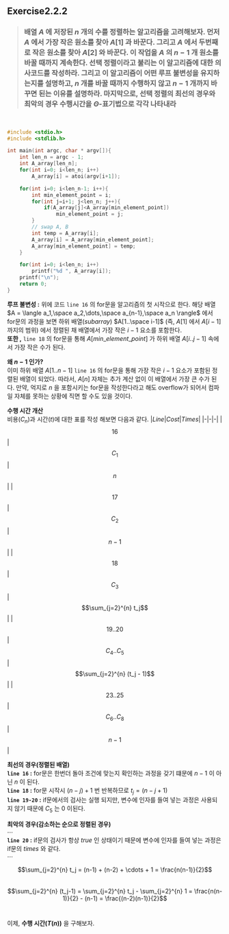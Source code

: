 ## Exercise2.2.2

> ### 배열 $A$ 에 저장된 $n$ 개의 수를 정렬하는 알고리즘을 고려해보자. 먼저 $A$ 에서 가장 작은 원소를 찾아 $A[1]$ 과 바꾼다. 그리고 $A$ 에서 두번째로 작은 원소를 찾아 $A[2]$ 와 바꾼다. 이 작업을 $A$ 의 $n-1$ 개 원소를 바꿀 때까지 계속한다. **선택 정렬**이라고 불리는 이 알고리즘에 대한 의사코드를 작성하라. 그리고 이 알고리즘이 어떤 루프 불변성을 유지하는지를 설명하고, $n$ 개를 바꿀 때까지 수행하지 않고 $n-1$ 개까지 바꾸면 된는 이유를 설명하라. 마지막으로, 선택 정렬의 최선의 경우와 최악의 경우 수행시간을 $\Theta$-표기법으로 각각 나타내라
<br>

```c
#include <stdio.h>
#include <stdlib.h>

int main(int argc, char * argv[]){
	int len_n = argc - 1;
	int A_array[len_n];
	for(int i=0; i<len_n; i++)
		A_array[i] = atoi(argv[i+1]);

	for(int i=0; i<len_n-1; i++){
		int min_element_point = i;
		for(int j=i+1; j<len_n; j++){
			if(A_array[j]<A_array[min_element_point])
				min_element_point = j;
		}
		// swap A, B
		int temp = A_array[i];
		A_array[i] = A_array[min_element_point];
		A_array[min_element_point] = temp;
	}

	for(int i=0; i<len_n; i++)
		printf("%d ", A_array[i]);
	printf("\n");
	return 0;
}	
```

**루프 불변성 :** 위에 코드 `line 16` 의 for문을 알고리즘의 첫 시작으로 한다. 해당 배열 $A = \langle a_1,\space a_2,\dots,\space a_{n-1},\space a_n \rangle$ 에서 for문의 과정을 보면 하위 배열($subarray$) $A[1..\space i-1]$ (즉, $A[1]$ 에서 $A[i-1]$ 까지의 범위) 에서 정렬된 채 배열에서 가장 작은 $i-1$ 요소를 포함한다.  
**또한 ,** `line 18` 의 for문을 통해 $A[min\_element\_point]$ 가 하위 배열 $A[i..j-1]$ 속에서 가장 작은 수가 된다.
<br>

**왜 $n-1$ 인가?**  
이미 하위 배열 $A[1..n-1]$ `line 16` 의 for문을 통해 가장 작은 $i-1$ 요소가 포함된 정렬된 배열이 되었다. 따라서, $A[n]$ 자체는 추가 계산 없이 이 배열에서 가장 큰 수가 된다. 만약, 억지로 $n$ 을 포함시키는 for문을 작성한다라고 해도 overflow가 되어서 컴파일 자체를 못하는 상황에 직면 할 수도 있을 것이다.
<br>

**수행 시간 개산**  
비용($C_n$)과 시간($t$)에 대한 표를 작성 해보면 다음과 같다.
|$Line$|$Cost$|$Times$|
|-|-|-|
|$$16$$|$$C_1$$|$$n$$|
|$$17$$|$$C_2$$|$$n-1$$|
|$$18$$|$$C_3$$|$$\sum_{j=2}^{n} t_j$$|
|$$19..20$$|$$C_4 .. C_5$$|$$\sum_{j=2}^{n} (t_j - 1)$$|
|$$23..25$$|$$C_6..C_8$$|$$n-1$$|

**최선의 경우(정렬된 배열)**  
**`line 16` :** for문은 한번더 돌아 조건에 맞는지 확인하는 과정을 갖기 떄문에 $n-1$ 이 아닌 $n$ 이 된다.  
**`line 18` :** for문 시작시 $(n-j)+1$ 번 반복하므로 $t_j = (n-j+1)$  
**`line 19-20` :** if문에서의 검사는 실행 되지만, 변수에 인자를 들여 넣는 과정은 사용되지 않기 때문에 $C_5$ 는 $0$ 이된다.
<br>

**최악의 경우(감소하는 순으로 정렬된 경우)**  
$\cdots$  
**`line 20` :** if문의 검사가 항상 $true$ 인 상태이기 때문에 변수에 인자를 들여 넣는 과정은 if문의 $times$ 와 같다.  
$\cdots$
<br>

$$\sum_{j=2}^{n} t_j = (n-1) + (n-2) + \cdots + 1 = \frac{n(n-1)}{2}$$  
$$\sum_{j=2}^{n} (t_j-1) = \sum_{j=2}^{n} t_j - \sum_{j=2}^{n} 1 = \frac{n(n-1)}{2} - (n-1) = \frac{(n-2)(n-1)}{2}$$
<br>

이제, **수행 시간($T(n)$)** 을 구해보자.  
